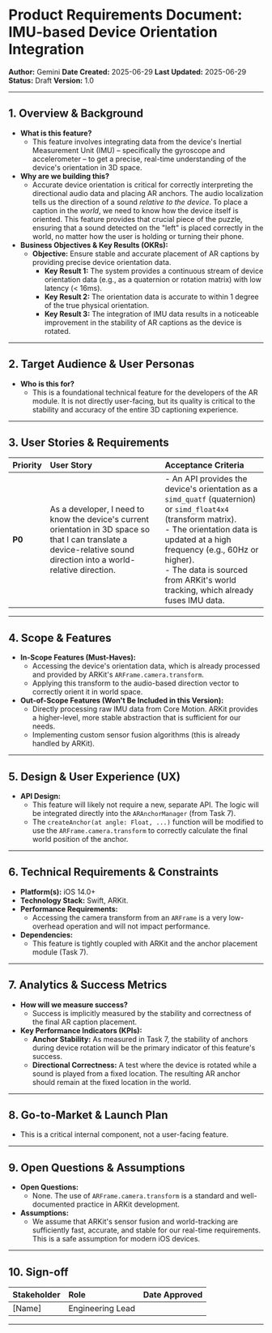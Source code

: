 
# Product Requirements Document: IMU-based Device Orientation Integration

**Author:** Gemini
**Date Created:** 2025-06-29
**Last Updated:** 2025-06-29
**Status:** Draft
**Version:** 1.0

---

## 1. Overview & Background

*   **What is this feature?**
    *   This feature involves integrating data from the device's Inertial Measurement Unit (IMU) – specifically the gyroscope and accelerometer – to get a precise, real-time understanding of the device's orientation in 3D space.
*   **Why are we building this?**
    *   Accurate device orientation is critical for correctly interpreting the directional audio data and placing AR anchors. The audio localization tells us the direction of a sound *relative to the device*. To place a caption in the *world*, we need to know how the device itself is oriented. This feature provides that crucial piece of the puzzle, ensuring that a sound detected on the "left" is placed correctly in the world, no matter how the user is holding or turning their phone.
*   **Business Objectives & Key Results (OKRs):**
    *   **Objective:** Ensure stable and accurate placement of AR captions by providing precise device orientation data.
        *   **Key Result 1:** The system provides a continuous stream of device orientation data (e.g., as a quaternion or rotation matrix) with low latency (< 16ms).
        *   **Key Result 2:** The orientation data is accurate to within 1 degree of the true physical orientation.
        *   **Key Result 3:** The integration of IMU data results in a noticeable improvement in the stability of AR captions as the device is rotated.

---

## 2. Target Audience & User Personas

*   **Who is this for?**
    *   This is a foundational technical feature for the developers of the AR module. It is not directly user-facing, but its quality is critical to the stability and accuracy of the entire 3D captioning experience.

---

## 3. User Stories & Requirements

| Priority | User Story                                                                                             | Acceptance Criteria                                                                                                                                                              |
| :------- | :----------------------------------------------------------------------------------------------------- | :------------------------------------------------------------------------------------------------------------------------------------------------------------------------------- |
| **P0**   | As a developer, I need to know the device's current orientation in 3D space so that I can translate a device-relative sound direction into a world-relative direction. | - An API provides the device's orientation as a `simd_quatf` (quaternion) or `simd_float4x4` (transform matrix). <br> - The orientation data is updated at a high frequency (e.g., 60Hz or higher). <br> - The data is sourced from ARKit's world tracking, which already fuses IMU data. |

---

## 4. Scope & Features

*   **In-Scope Features (Must-Haves):**
    *   Accessing the device's orientation data, which is already processed and provided by ARKit's `ARFrame.camera.transform`.
    *   Applying this transform to the audio-based direction vector to correctly orient it in world space.
*   **Out-of-Scope Features (Won't Be Included in this Version):**
    *   Directly processing raw IMU data from Core Motion. ARKit provides a higher-level, more stable abstraction that is sufficient for our needs.
    *   Implementing custom sensor fusion algorithms (this is already handled by ARKit).

---

## 5. Design & User Experience (UX)

*   **API Design:**
    *   This feature will likely not require a new, separate API. The logic will be integrated directly into the `ARAnchorManager` (from Task 7).
    *   The `createAnchor(at angle: Float, ...)` function will be modified to use the `ARFrame.camera.transform` to correctly calculate the final world position of the anchor.

---

## 6. Technical Requirements & Constraints

*   **Platform(s):** iOS 14.0+
*   **Technology Stack:** Swift, ARKit.
*   **Performance Requirements:**
    *   Accessing the camera transform from an `ARFrame` is a very low-overhead operation and will not impact performance.
*   **Dependencies:**
    *   This feature is tightly coupled with ARKit and the anchor placement module (Task 7).

---

## 7. Analytics & Success Metrics

*   **How will we measure success?**
    *   Success is implicitly measured by the stability and correctness of the final AR caption placement.
*   **Key Performance Indicators (KPIs):**
    *   **Anchor Stability:** As measured in Task 7, the stability of anchors during device rotation will be the primary indicator of this feature's success.
    *   **Directional Correctness:** A test where the device is rotated while a sound is played from a fixed location. The resulting AR anchor should remain at the fixed location in the world.

---

## 8. Go-to-Market & Launch Plan

*   This is a critical internal component, not a user-facing feature.

---

## 9. Open Questions & Assumptions

*   **Open Questions:**
    *   None. The use of `ARFrame.camera.transform` is a standard and well-documented practice in ARKit development.
*   **Assumptions:**
    *   We assume that ARKit's sensor fusion and world-tracking are sufficiently fast, accurate, and stable for our real-time requirements. This is a safe assumption for modern iOS devices.

---

## 10. Sign-off

| Stakeholder       | Role                | Date Approved |
| :---------------- | :------------------ | :------------ |
| [Name]            | Engineering Lead    |               |

---
